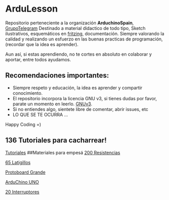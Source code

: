 # ArduLesson

Repositorio perteneciente a la organización **ArduchinoSpain**, [GrupoTelegram](https://telegram.me/joinchat/CmQsYD9kPvxWh4b1PD93ZQ)
Destinado a material didactico de todo tipo, Sketch ilustrativos, esquemáticos en [fritzing](http://fritzing.org/home/), documentación. 
Siempre valorando la calidad y realizando un esfuerzo en las buenas practicas de programación, (recordar que la idea es aprender).

Aun así, si estas aprendiendo, no te cortes en absoluto en colaborar y aportar, entre todos ayudamos.

## Recomendaciones importantes:

- Siempre respeto y educación, la idea es aprender y compartir conocimiento. 
- El repositorio incorpora la licencia GNU v3, si tienes dudas por favor, parate un momento en leerlo. [GNUv3](https://github.com/ArduchinoSpain/ArduLesson/blob/master/LICENSE).
- Si no entiendes algo, sientete libre de comentar, abrir issues, etc
- LO QUE SE TE OCURRA ...

Happy Coding =)

## 136 Tutoriales para cacharrear!
[Tutoriales](http://www.prometec.net/curso-kit-inicio/)
##Materiales para empesá
[200 Resistencias](http://www.ebay.es/itm/KIT-PERSONALIZADO-200-Resistencias-5-1-4w-0-25w-carbon-film-Resistor-kit-/261884095543?hash=item3cf9822c37)

[65 Latigillos](http://www.ebay.es/itm/65Pcs-Male-to-Male-Solderless-Breadboard-Jumper-Cable-Wires-For-Arduino-HYDG-/182056607089?hash=item2a636b5d71)

[Protoboard Grande](http://www.ebay.es/itm/MB-102-sin-soldadura-MB102-Protoboard-830-Tie-Point-PCB-protoboard-para-Arduino-/191615075548?hash=item2c9d2604dc)

[ArduChino UNO](http://www.ebay.es/itm/ATmega328P-CH340G-UNO-R3-Version-Board-Free-USB-Cable-For-Arduino-OT8G-/351382289123?hash=item51d0043ae3)

[20 Interruptores](http://www.ebay.es/itm/20-X-Micro-conmutador-1-posicion-Pulsador-Electronica-Arduino-Raspberry-/171759133782?hash=item27fda46456)
